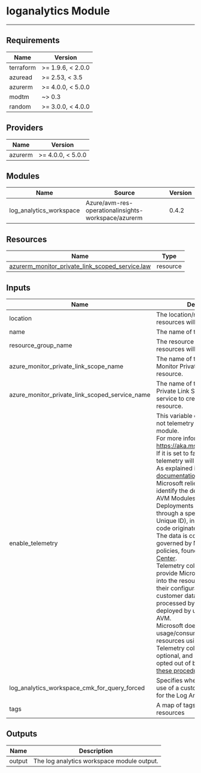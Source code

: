 <!-- BEGIN_TF_DOCS -->
# loganalytics Module

---

## Requirements

| Name      | Version           |
|-----------|-------------------|
| terraform | >= 1.9.6, < 2.0.0 |
| azuread   | >= 2.53, < 3.5    |
| azurerm   | >= 4.0.0, < 5.0.0 |
| modtm     | ~> 0.3            |
| random    | >= 3.0.0, < 4.0.0 |

## Providers

| Name    | Version           |
|---------|-------------------|
| azurerm | >= 4.0.0, < 5.0.0 |

## Modules

| Name                      | Source                                              | Version |
|---------------------------|-----------------------------------------------------|---------|
| log\_analytics\_workspace | Azure/avm-res-operationalinsights-workspace/azurerm | 0.4.2   |

## Resources

| Name                                                                                                                                                                   | Type     |
|------------------------------------------------------------------------------------------------------------------------------------------------------------------------|----------|
| [azurerm_monitor_private_link_scoped_service.law](https://registry.terraform.io/providers/hashicorp/azurerm/latest/docs/resources/monitor_private_link_scoped_service) | resource |

## Inputs

| Name                                                 | Description                                                                                                                                                                                                                                                                                                                                                                                                                                                                                                                                                                                                                                                                                                                                                                                                                                                                                                                                                                                                                                                                                                                                                                                                           | Type          | Default | Required |
|------------------------------------------------------|-----------------------------------------------------------------------------------------------------------------------------------------------------------------------------------------------------------------------------------------------------------------------------------------------------------------------------------------------------------------------------------------------------------------------------------------------------------------------------------------------------------------------------------------------------------------------------------------------------------------------------------------------------------------------------------------------------------------------------------------------------------------------------------------------------------------------------------------------------------------------------------------------------------------------------------------------------------------------------------------------------------------------------------------------------------------------------------------------------------------------------------------------------------------------------------------------------------------------|---------------|---------|:--------:|
| location                                             | The location/region where the resources will be deployed.                                                                                                                                                                                                                                                                                                                                                                                                                                                                                                                                                                                                                                                                                                                                                                                                                                                                                                                                                                                                                                                                                                                                                             | `string`      | n/a     |   yes    |
| name                                                 | The name of the this resource.                                                                                                                                                                                                                                                                                                                                                                                                                                                                                                                                                                                                                                                                                                                                                                                                                                                                                                                                                                                                                                                                                                                                                                                        | `string`      | n/a     |   yes    |
| resource\_group\_name                                | The resource group where the resources will be deployed.                                                                                                                                                                                                                                                                                                                                                                                                                                                                                                                                                                                                                                                                                                                                                                                                                                                                                                                                                                                                                                                                                                                                                              | `string`      | n/a     |   yes    |
| azure\_monitor\_private\_link\_scope\_name           | The name of the target Azure Monitor Private Link Scope resource.                                                                                                                                                                                                                                                                                                                                                                                                                                                                                                                                                                                                                                                                                                                                                                                                                                                                                                                                                                                                                                                                                                                                                     | `string`      | `""`    |    no    |
| azure\_monitor\_private\_link\_scoped\_service\_name | The name of the Azure Monitor Private Link Scope scoped service to create for this resource.                                                                                                                                                                                                                                                                                                                                                                                                                                                                                                                                                                                                                                                                                                                                                                                                                                                                                                                                                                                                                                                                                                                          | `string`      | `""`    |    no    |
| enable\_telemetry                                    | This variable controls whether or not telemetry is enabled for the module.<br/>For more information see <https://aka.ms/avm/telemetryinfo>.<br/>If it is set to false, then no telemetry will be collected.<br/>As explained in the [AVM documentation](https://azure.github.io/Azure-Verified-Modules/help-support/telemetry/),<br/>Microsoft relies on telemetry to identify the deployments of the AVM Modules.<br/>Deployments are identified through a specific GUID (Globally Unique ID), indicating that the code originated from AVM.<br/>The data is collected and governed by Microsoft’s privacy policies, found in the [Trust Center](https://www.microsoft.com/trust-center).<br/>Telemetry collected does not provide Microsoft with insights into the resources deployed,<br/>their configuration or any customer data stored in or processed by Azure resources deployed by using code from AVM.<br/>Microsoft does not track the usage/consumption of individual resources using telemetry.<br/>Telemetry collection is strictly optional, and it can easily be opted out of by following<br/>[these procedures](https://azure.github.io/Azure-Verified-Modules/help-support/telemetry/#opting-out). | `bool`        | `true`  |    no    |
| log\_analytics\_workspace\_cmk\_for\_query\_forced   | Specifies whether to force the use of a customer-managed key for the Log Analytics workspace.                                                                                                                                                                                                                                                                                                                                                                                                                                                                                                                                                                                                                                                                                                                                                                                                                                                                                                                                                                                                                                                                                                                         | `bool`        | `false` |    no    |
| tags                                                 | A map of tags to add to all resources                                                                                                                                                                                                                                                                                                                                                                                                                                                                                                                                                                                                                                                                                                                                                                                                                                                                                                                                                                                                                                                                                                                                                                                 | `map(string)` | `null`  |    no    |

## Outputs

| Name   | Description                                |
|--------|--------------------------------------------|
| output | The log analytics workspace module output. |
<!-- END_TF_DOCS -->
